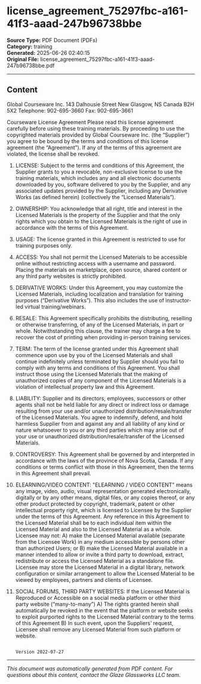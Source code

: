 ﻿# license_agreement_75297fbc-a161-41f3-aaad-247b96738bbe

**Source Type:** PDF Document (PDFs)  
**Category:** training  
**Generated:** 2025-06-26 02:40:15  
**Original File:** license_agreement_75297fbc-a161-41f3-aaad-247b96738bbe.pdf

---

## Content

Global Courseware Inc.
143 Dalhousie Street
New Glasgow, NS Canada B2H 5X2
Telephone: 902-695-3660
Fax: 902-695-3661




Courseware License Agreement
Please read this license agreement carefully before using these training materials. By proceeding to use
the copyrighted materials provided by Global Courseware Inc. (the “Supplier”) you agree to be bound by
the terms and conditions of this license agreement (the “Agreement”). If any of the terms of this
agreement are violated, the license shall be revoked.

1. LICENSE: Subject to the terms and conditions of this Agreement, the Supplier grants to you a revocable, non-exclusive license
to use the training materials, which includes any and all electronic documents downloaded by you, software delivered to you by
the Supplier, and any associated updates provided by the Supplier, including any Derivative Works (as defined herein)
(collectively the “Licensed Materials”).
2. OWNERSHIP: You acknowledge that all right, title and interest in the Licensed Materials is the property of the Supplier and
that the only rights which you obtain to the Licensed Materials is the right of use in accordance with the terms of this
Agreement.
3. USAGE: The license granted in this Agreement is restricted to use for training purposes only.
4. ACCESS: You shall not permit the Licensed Materials to be accessible online without restricting access with a username and
password. Placing the materials on marketplace, open source, shared content or any third party websites is strictly prohibited.
5. DERIVATIVE WORKS: Under this Agreement, you may customize the Licensed Materials, including localization and translation
for training purposes (“Derivative Works”). This also includes the use of instructor-led virtual training/webinars.
6. RESALE: This Agreement specifically prohibits the distributing, reselling or otherwise transferring, of any of the Licensed
Materials, in part or whole. Notwithstanding this clause, the trainer may charge a fee to recover the cost of printing when
providing in-person training services.
7. TERM: The term of the license granted under this Agreement shall commence upon use by you of the Licensed Materials and
shall continue indefinitely unless terminated by Supplier should you fail to comply with any terms and conditions of this
Agreement. You shall instruct those using the Licensed Materials that the making of unauthorized copies of any component of
the Licensed Materials is a violation of intellectual property law and this Agreement.
8. LIABILITY: Supplier and its directors, employees, successors or other agents shall not be held liable for any direct or indirect
loss or damage resulting from your use and/or unauthorized distribution/resale/transfer of the Licensed Materials. You agree to
indemnify, defend, and hold harmless Supplier from and against any and all liability of any kind or nature whatsoever to you or
any third parties which may arise out of your use or unauthorized distribution/resale/transfer of the Licensed Materials.
9. CONTROVERSY: This Agreement shall be governed by and interpreted in accordance with the laws of the province of Nova
Scotia, Canada. If any conditions or terms conflict with those in this Agreement, then the terms in this Agreement shall prevail.
10. ELEARNING/VIDEO CONTENT: "ELEARNING / VIDEO CONTENT" means any image, video, audio, visual representation
generated electronically, digitally or by any other means, digital files, or any copies thereof, or any other product protected by
copyright, trademark, patent or other intellectual property right, which is licensed to Licensee by the Supplier under the terms
of this Agreement. Any reference in this Agreement to the Licensed Material shall be to each individual item within the
Licensed Material and also to the Licensed Material as a whole. Licensee may not: A) make the Licensed Material available
(separate from the Licensee Work) in any medium accessible by persons other than authorized Users; or B) make the Licensed
Material available in a manner intended to allow or invite a third party to download, extract, redistribute or access the Licensed
Material as a standalone file. Licensee may store the Licensed Material in a digital library, network configuration or similar
arrangement to allow the Licensed Material to be viewed by employees, partners and clients of Licensee.
11. SOCIAL FORUMS, THIRD PARTY WEBSITES: If the Licensed Material is Reproduced or Accessible on a social media platform
or other third party website (“many-to-many”)
A) The rights granted herein shall automatically be revoked in the event that the platform or website seeks to exploit purported
rights to the Licensed Material contrary to the terms of this Agreement
B) In such event, upon the Suppliers’ request, Licensee shall remove any Licensed Material from such platform or website.




                                                                                                                Version 2022-07-27

---

*This document was automatically generated from PDF content. For questions about this content, contact the Glaze Glassworks LLC team.*
